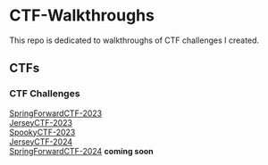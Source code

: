 # CTF-Walkthroughs
This repo is dedicated to walkthroughs of CTF challenges I created.

## CTFs

### CTF Challenges
[SpringForwardCTF-2023](springforwardctf-2023)<br>
[JerseyCTF-2023](jerseyctf-2023)<br>
[SpookyCTF-2023](spookyctf-2023)<br>
[JerseyCTF-2024](jerseyctf-2024)<br>
[SpringForwardCTF-2024](springforwardctf-2024) **coming soon**<br>
